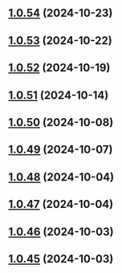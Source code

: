 ## [1.0.54](https://github.com/binary-braids/github-actions-runner/compare/v1.0.53...v1.0.54) (2024-10-23)



## [1.0.53](https://github.com/binary-braids/github-actions-runner/compare/v1.0.52...v1.0.53) (2024-10-22)



## [1.0.52](https://github.com/binary-braids/github-actions-runner/compare/v1.0.51...v1.0.52) (2024-10-19)



## [1.0.51](https://github.com/binary-braids/github-actions-runner/compare/v1.0.50...v1.0.51) (2024-10-14)



## [1.0.50](https://github.com/binary-braids/github-actions-runner/compare/v1.0.49...v1.0.50) (2024-10-08)



## [1.0.49](https://github.com/binary-braids/github-actions-runner/compare/v1.0.48...v1.0.49) (2024-10-07)



## [1.0.48](https://github.com/binary-braids/github-actions-runner/compare/v1.0.47...v1.0.48) (2024-10-04)



## [1.0.47](https://github.com/binary-braids/github-actions-runner/compare/v1.0.46...v1.0.47) (2024-10-04)



## [1.0.46](https://github.com/binary-braids/github-actions-runner/compare/v1.0.45...v1.0.46) (2024-10-03)



## [1.0.45](https://github.com/binary-braids/github-actions-runner/compare/v1.0.44...v1.0.45) (2024-10-03)



